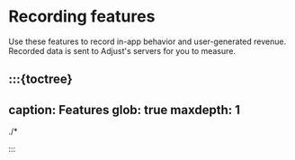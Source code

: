 # Recording features

Use these features to record in-app behavior and user-generated revenue. Recorded data is sent to Adjust's servers for you to measure.

:::{toctree}
---
caption: Features
glob: true
maxdepth: 1
---

./*

:::

